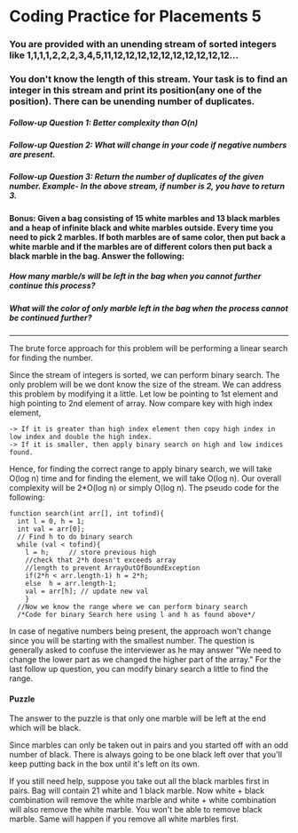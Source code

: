 # Coding Practice for Placements 5

### You are provided with an unending stream of sorted integers like 1,1,1,1,2,2,2,3,4,5,11,12,12,12,12,12,12,12,12,12,12...
### You don't know the length of this stream. Your task is to find an integer in this stream and print its position(any one of the position). There can be unending number of duplicates.

##### Follow-up Question 1: Better complexity than O(n)
##### Follow-up Question 2: What will change in your code if negative numbers are present.
##### Follow-up Question 3: Return the number of duplicates of the given number. Example- In the above stream, if number is 2, you have to return 3.

#### Bonus: Given a bag consisting of 15 white marbles and 13 black marbles and a heap of infinite black and white marbles outside. Every time you need to pick 2 marbles. If both marbles are of same color, then put back a white marble and if the marbles are of different colors then put back a black marble in the bag. Answer the following:
##### How many marble/s will be left in the bag when you cannot further continue this process?
##### What will the color of only marble left in the bag when the process cannot be continued further?
---
The brute force approach for this problem will be performing a linear search for finding the number.

Since the stream of integers is sorted, we can perform binary search. The only problem will be we dont know the size of the stream. We can address this problem
by modifying it a little. Let low be pointing to 1st element and high pointing to 2nd element of array. Now compare key with high index element,
```
-> If it is greater than high index element then copy high index in low index and double the high index.
-> If it is smaller, then apply binary search on high and low indices found.
```
Hence, for finding the correct range to apply binary search, we will take O(log n) time and for finding the element, we will take O(log n). Our overall complexity will be 2*O(log n) or simply O(log n). The pseudo code for the following: 
```
function search(int arr[], int tofind){
  int l = 0, h = 1; 
  int val = arr[0]; 
  // Find h to do binary search 
  while (val < tofind){ 
    l = h;     // store previous high 
    //check that 2*h doesn't exceeds array  
    //length to prevent ArrayOutOfBoundException 
    if(2*h < arr.length-1) h = 2*h;              
    else  h = arr.length-1; 
    val = arr[h]; // update new val 
    } 
  //Now we know the range where we can perform binary search
  /*Code for binary Search here using l and h as found above*/
```

In case of negative numbers being present, the approach won't change since you will be starting with the smallest number. The question is generally asked to confuse the interviewer as he may answer "We need to change the lower part as we changed the higher part of the array."
For the last follow up question, you can modify binary search a little to find the range.

#### Puzzle

The answer to the puzzle is that only one marble will be left at the end which will be black.

Since marbles can only be taken out in pairs and you started off with an odd number of black. There is always going to be one black left over that you'll keep putting back in the box until it's left on its own.

If you still need help, suppose you take out all the black marbles first in pairs. Bag will contain 21 white and 1 black marble. Now white + black combination
will remove the white marble and white + white combination will also remove the white marble. You won't be able to remove black marble. Same will happen if you remove all white marbles first.
